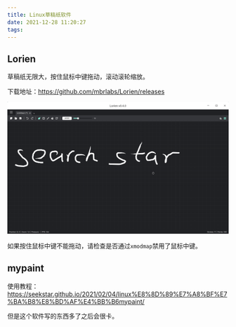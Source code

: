 ```yaml
---
title: Linux草稿纸软件
date: 2021-12-28 11:20:27
tags:
---
```


## Lorien

草稿纸无限大，按住鼠标中键拖动，滚动滚轮缩放。

下载地址：<https://github.com/mbrlabs/Lorien/releases>

![](Linux草稿纸软件/2021-12-28-11-29-23.png)

如果按住鼠标中键不能拖动，请检查是否通过```xmodmap```禁用了鼠标中键。

## mypaint

使用教程：<https://seekstar.github.io/2021/02/04/linux%E8%8D%89%E7%A8%BF%E7%BA%B8%E8%BD%AF%E4%BB%B6mypaint/>

但是这个软件写的东西多了之后会很卡。
